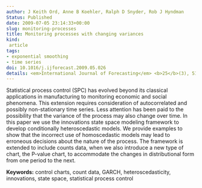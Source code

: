```yaml
---
author: J Keith Ord, Anne B Koehler, Ralph D Snyder, Rob J Hyndman
Status: Published
date: 2009-07-05 23:14:33+00:00
slug: monitoring-processes
title: Monitoring processes with changing variances
kind:
 article
tags:
- exponential smoothing
- time series
doi: 10.1016/j.ijforecast.2009.05.026
details: <em>International Journal of Forecasting</em> <b>25</b>(3), 518-525
---
```


Statistical process control (SPC) has evolved beyond its classical applications in manufacturing to monitoring economic and social phenomena. This extension requires consideration of autocorrelated and possibly non-stationary time series. Less attention has been paid to the possibility that the variance of the process may also change over time. In this paper we use the innovations state space modeling framework to develop conditionally heteroscedastic models. We provide examples to show that the incorrect use of homoscedastic models may lead to erroneous decisions about the nature of the process. The framework is extended to include counts data, when we also introduce a new type of chart, the P-value chart, to accommodate the changes in distributional form from one period to the next.

**Keywords:** control charts, count data, GARCH, heteroscedasticity, innovations, state space, statistical process control
